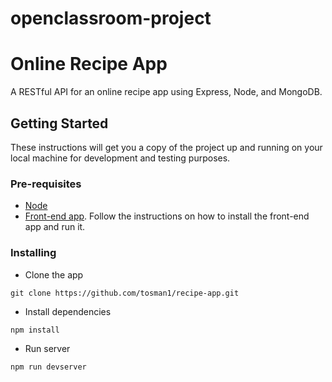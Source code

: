# openclassroom-project
# Online Recipe App

A RESTful API for an online recipe app using Express, Node, and MongoDB.

## Getting Started

These instructions will get you a copy of the project up and running on your local machine for development and testing purposes.

### Pre-requisites
* [Node](https://nodejs.org/en/)
* [Front-end app](https://github.com/OpenClassrooms-Student-Center/5614116-go-fullstack-recipe-frontend.git). Follow the instructions on how to install the front-end app and run it. 

### Installing
* Clone the app
```
git clone https://github.com/tosman1/recipe-app.git
```
* Install dependencies
```
npm install
```
* Run server
```
npm run devserver
```
